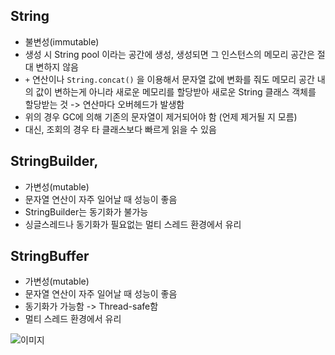 ## String
- 불변성(immutable)
- 생성 시 String pool 이라는 공간에 생성, 생성되면 그 인스턴스의 메모리 공간은 절대 변하지 않음
- `+` 연산이나  `String.concat()` 을 이용해서 문자열 값에 변화를 줘도 메모리 공간 내의 값이 변하는게 아니라 새로운 메모리를 할당받아 새로운 String 클래스 객체를 할당받는 것 -> 연산마다 오버헤드가 발생함
- 위의 경우 GC에 의해 기존의 문자열이 제거되어야 함 (언제 제거될 지 모름)
- 대신, 조회의 경우 타 클래스보다 빠르게 읽을 수 있음


## StringBuilder, 
- 가변성(mutable)
- 문자열 연산이 자주 일어날 때 성능이 좋음
- StringBuilder는 동기화가 불가능
- 싱글스레드나 동기화가 필요없는 멀티 스레드 환경에서 유리

## StringBuffer
- 가변성(mutable)
- 문자열 연산이 자주 일어날 때 성능이 좋음
- 동기화가 가능함 -> Thread-safe함
- 멀티 스레드 환경에서 유리

![이미지](https://t1.daumcdn.net/cfile/tistory/99BE23375E2F133722)